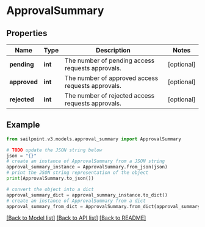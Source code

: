 # ApprovalSummary


## Properties

Name | Type | Description | Notes
------------ | ------------- | ------------- | -------------
**pending** | **int** | The number of pending access requests approvals. | [optional] 
**approved** | **int** | The number of approved access requests approvals. | [optional] 
**rejected** | **int** | The number of rejected access requests approvals. | [optional] 

## Example

```python
from sailpoint.v3.models.approval_summary import ApprovalSummary

# TODO update the JSON string below
json = "{}"
# create an instance of ApprovalSummary from a JSON string
approval_summary_instance = ApprovalSummary.from_json(json)
# print the JSON string representation of the object
print(ApprovalSummary.to_json())

# convert the object into a dict
approval_summary_dict = approval_summary_instance.to_dict()
# create an instance of ApprovalSummary from a dict
approval_summary_from_dict = ApprovalSummary.from_dict(approval_summary_dict)
```
[[Back to Model list]](../README.md#documentation-for-models) [[Back to API list]](../README.md#documentation-for-api-endpoints) [[Back to README]](../README.md)


